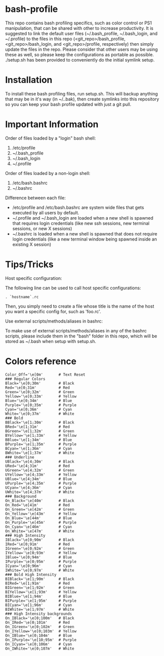 bash-profile
============

This repo contains bash profiling specifics, such as color control or PS1 manipulation, that can be shared with other to increase productivity.  It is suggested to link the default user files (~/.bash_profile, ~/.bash_login, and ~/.profile) to the files in this repo (<git_repo>/bash_profile, <git_repo>/bash_login, and <git_repo>/profile, respectively) then simply update the files in the repo.  Please consider that other users may be using these as well, so please keep the configurations as portable as possible. ./setup.sh has been provided to conveniently do the initial symlink setup.

Installation
============

To install these bash profiling files, run setup.sh.  This will backup anything that may be in it's way (in ~/.<file>.bak), then create symlinks into this repository so you can keep your bash profile updated with just a git pull.

Important Information
=====================

Order of files loaded by a "login" bash shell:

1. /etc/profile
2. ~/.bash_profile
3. ~/.bash_login
4. ~/.profile

Order of files loaded by a non-login shell:

1. /etc/bash.bashrc
2. ~/.bashrc

Difference between each file:

- /etc/profile and /etc/bash.bashrc are system wide files that gets executed by all users by default.
- ~/.profile and ~/.bash_login are loaded when a new shell is spawned that requires login credentials (like new ssh sessions, new terminal sessions, or new X sessions)
- ~/.bashrc is loaded when a new shell is spawned that does not require login credentials (like a new terminal window being spawned inside an existing X session)


Tips/Tricks
===========

Host specific configuration:

The following line can be used to call host specific configurations:

    . `hostname`.rc

Then, you simply need to create a file whose title is the name of the host you want a specific config for, such as 'foo.rc'.


Use external scripts/methods/aliases in bashrc:

To make use of external scripts/methods/aliases in any of the bashrc scripts, please include them in the "bash" folder in this repo, which will be stored as ~/.bash when setup with setup.sh.

Colors reference
================

    Color_Off='\e[0m'       # Text Reset
    ### Regular Colors
    Black='\e[0;30m'        # Black
    Red='\e[0;31m'          # Red
    Green='\e[0;32m'        # Green
    Yellow='\e[0;33m'       # Yellow
    Blue='\e[0;34m'         # Blue
    Purple='\e[0;35m'       # Purple
    Cyan='\e[0;36m'         # Cyan
    White='\e[0;37m'        # White
    ### Bold
    BBlack='\e[1;30m'       # Black
    BRed='\e[1;31m'         # Red
    BGreen='\e[1;32m'       # Green
    BYellow='\e[1;33m'      # Yellow
    BBlue='\e[1;34m'        # Blue
    BPurple='\e[1;35m'      # Purple
    BCyan='\e[1;36m'        # Cyan
    BWhite='\e[1;37m'       # White
    ### Underline
    UBlack='\e[4;30m'       # Black
    URed='\e[4;31m'         # Red
    UGreen='\e[4;32m'       # Green
    UYellow='\e[4;33m'      # Yellow
    UBlue='\e[4;34m'        # Blue
    UPurple='\e[4;35m'      # Purple
    UCyan='\e[4;36m'        # Cyan
    UWhite='\e[4;37m'       # White
    ### Background
    On_Black='\e[40m'       # Black
    On_Red='\e[41m'         # Red
    On_Green='\e[42m'       # Green
    On_Yellow='\e[43m'      # Yellow
    On_Blue='\e[44m'        # Blue
    On_Purple='\e[45m'      # Purple
    On_Cyan='\e[46m'        # Cyan
    On_White='\e[47m'       # White
    ### High Intensity
    IBlack='\e[0;90m'       # Black
    IRed='\e[0;91m'         # Red
    IGreen='\e[0;92m'       # Green
    IYellow='\e[0;93m'      # Yellow
    IBlue='\e[0;94m'        # Blue
    IPurple='\e[0;95m'      # Purple
    ICyan='\e[0;96m'        # Cyan
    IWhite='\e[0;97m'       # White
    ### Bold High Intensity
    BIBlack='\e[1;90m'      # Black
    BIRed='\e[1;91m'        # Red
    BIGreen='\e[1;92m'      # Green
    BIYellow='\e[1;93m'     # Yellow
    BIBlue='\e[1;94m'       # Blue
    BIPurple='\e[1;95m'     # Purple
    BICyan='\e[1;96m'       # Cyan
    BIWhite='\e[1;97m'      # White
    ### High Intensity backgrounds
    On_IBlack='\e[0;100m'   # Black
    On_IRed='\e[0;101m'     # Red
    On_IGreen='\e[0;102m'   # Green
    On_IYellow='\e[0;103m'  # Yellow
    On_IBlue='\e[0;104m'    # Blue
    On_IPurple='\e[10;95m'  # Purple
    On_ICyan='\e[0;106m'    # Cyan
    On_IWhite='\e[0;107m'   # White
